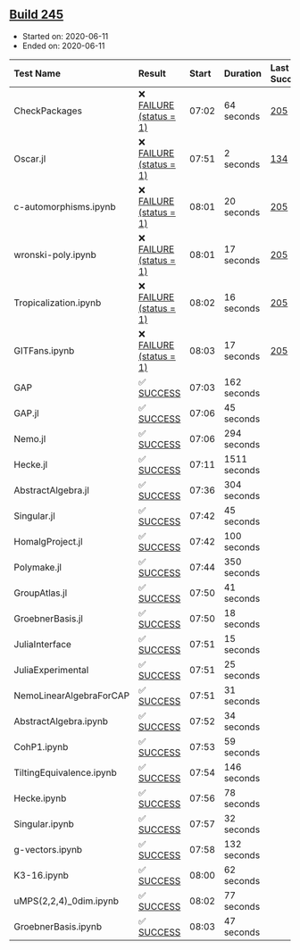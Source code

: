 ## [Build 245](https://oscarci.mathematik.uni-kl.de/job/oscar-stable/245/)

* Started on: 2020-06-11
* Ended on: 2020-06-11

| Test Name    | Result | Start | Duration | Last Success | First Failure |
|:-------------|:-------|:------|:---------|:-------------|:--------------|
| CheckPackages | ❌ [FAILURE (status = 1)](https://oscarci.mathematik.uni-kl.de/job/oscar-stable/245/artifact/logs/build-245/CheckPackages.log) | 07:02 | 64 seconds | [205](https://oscarci.mathematik.uni-kl.de/job/oscar-stable/205/) | [206](https://oscarci.mathematik.uni-kl.de/job/oscar-stable/206/) |
| Oscar.jl | ❌ [FAILURE (status = 1)](https://oscarci.mathematik.uni-kl.de/job/oscar-stable/245/artifact/logs/build-245/Oscar.jl.log) | 07:51 | 2 seconds | [134](https://oscarci.mathematik.uni-kl.de/job/oscar-stable/134/) | [177](https://oscarci.mathematik.uni-kl.de/job/oscar-stable/177/) |
| c-automorphisms.ipynb | ❌ [FAILURE (status = 1)](https://oscarci.mathematik.uni-kl.de/job/oscar-stable/245/artifact/logs/build-245/c-automorphisms.ipynb.log) | 08:01 | 20 seconds | [205](https://oscarci.mathematik.uni-kl.de/job/oscar-stable/205/) | [206](https://oscarci.mathematik.uni-kl.de/job/oscar-stable/206/) |
| wronski-poly.ipynb | ❌ [FAILURE (status = 1)](https://oscarci.mathematik.uni-kl.de/job/oscar-stable/245/artifact/logs/build-245/wronski-poly.ipynb.log) | 08:01 | 17 seconds | [205](https://oscarci.mathematik.uni-kl.de/job/oscar-stable/205/) | [206](https://oscarci.mathematik.uni-kl.de/job/oscar-stable/206/) |
| Tropicalization.ipynb | ❌ [FAILURE (status = 1)](https://oscarci.mathematik.uni-kl.de/job/oscar-stable/245/artifact/logs/build-245/Tropicalization.ipynb.log) | 08:02 | 16 seconds | [205](https://oscarci.mathematik.uni-kl.de/job/oscar-stable/205/) | [206](https://oscarci.mathematik.uni-kl.de/job/oscar-stable/206/) |
| GITFans.ipynb | ❌ [FAILURE (status = 1)](https://oscarci.mathematik.uni-kl.de/job/oscar-stable/245/artifact/logs/build-245/GITFans.ipynb.log) | 08:03 | 17 seconds | [205](https://oscarci.mathematik.uni-kl.de/job/oscar-stable/205/) | [206](https://oscarci.mathematik.uni-kl.de/job/oscar-stable/206/) |
| GAP | ✅ [SUCCESS](https://oscarci.mathematik.uni-kl.de/job/oscar-stable/245/artifact/logs/build-245/GAP.log) | 07:03 | 162 seconds |  |  |
| GAP.jl | ✅ [SUCCESS](https://oscarci.mathematik.uni-kl.de/job/oscar-stable/245/artifact/logs/build-245/GAP.jl.log) | 07:06 | 45 seconds |  |  |
| Nemo.jl | ✅ [SUCCESS](https://oscarci.mathematik.uni-kl.de/job/oscar-stable/245/artifact/logs/build-245/Nemo.jl.log) | 07:06 | 294 seconds |  |  |
| Hecke.jl | ✅ [SUCCESS](https://oscarci.mathematik.uni-kl.de/job/oscar-stable/245/artifact/logs/build-245/Hecke.jl.log) | 07:11 | 1511 seconds |  |  |
| AbstractAlgebra.jl | ✅ [SUCCESS](https://oscarci.mathematik.uni-kl.de/job/oscar-stable/245/artifact/logs/build-245/AbstractAlgebra.jl.log) | 07:36 | 304 seconds |  |  |
| Singular.jl | ✅ [SUCCESS](https://oscarci.mathematik.uni-kl.de/job/oscar-stable/245/artifact/logs/build-245/Singular.jl.log) | 07:42 | 45 seconds |  |  |
| HomalgProject.jl | ✅ [SUCCESS](https://oscarci.mathematik.uni-kl.de/job/oscar-stable/245/artifact/logs/build-245/HomalgProject.jl.log) | 07:42 | 100 seconds |  |  |
| Polymake.jl | ✅ [SUCCESS](https://oscarci.mathematik.uni-kl.de/job/oscar-stable/245/artifact/logs/build-245/Polymake.jl.log) | 07:44 | 350 seconds |  |  |
| GroupAtlas.jl | ✅ [SUCCESS](https://oscarci.mathematik.uni-kl.de/job/oscar-stable/245/artifact/logs/build-245/GroupAtlas.jl.log) | 07:50 | 41 seconds |  |  |
| GroebnerBasis.jl | ✅ [SUCCESS](https://oscarci.mathematik.uni-kl.de/job/oscar-stable/245/artifact/logs/build-245/GroebnerBasis.jl.log) | 07:50 | 18 seconds |  |  |
| JuliaInterface | ✅ [SUCCESS](https://oscarci.mathematik.uni-kl.de/job/oscar-stable/245/artifact/logs/build-245/JuliaInterface.log) | 07:51 | 15 seconds |  |  |
| JuliaExperimental | ✅ [SUCCESS](https://oscarci.mathematik.uni-kl.de/job/oscar-stable/245/artifact/logs/build-245/JuliaExperimental.log) | 07:51 | 25 seconds |  |  |
| NemoLinearAlgebraForCAP | ✅ [SUCCESS](https://oscarci.mathematik.uni-kl.de/job/oscar-stable/245/artifact/logs/build-245/NemoLinearAlgebraForCAP.log) | 07:51 | 31 seconds |  |  |
| AbstractAlgebra.ipynb | ✅ [SUCCESS](https://oscarci.mathematik.uni-kl.de/job/oscar-stable/245/artifact/logs/build-245/AbstractAlgebra.ipynb.log) | 07:52 | 34 seconds |  |  |
| CohP1.ipynb | ✅ [SUCCESS](https://oscarci.mathematik.uni-kl.de/job/oscar-stable/245/artifact/logs/build-245/CohP1.ipynb.log) | 07:53 | 59 seconds |  |  |
| TiltingEquivalence.ipynb | ✅ [SUCCESS](https://oscarci.mathematik.uni-kl.de/job/oscar-stable/245/artifact/logs/build-245/TiltingEquivalence.ipynb.log) | 07:54 | 146 seconds |  |  |
| Hecke.ipynb | ✅ [SUCCESS](https://oscarci.mathematik.uni-kl.de/job/oscar-stable/245/artifact/logs/build-245/Hecke.ipynb.log) | 07:56 | 78 seconds |  |  |
| Singular.ipynb | ✅ [SUCCESS](https://oscarci.mathematik.uni-kl.de/job/oscar-stable/245/artifact/logs/build-245/Singular.ipynb.log) | 07:57 | 32 seconds |  |  |
| g-vectors.ipynb | ✅ [SUCCESS](https://oscarci.mathematik.uni-kl.de/job/oscar-stable/245/artifact/logs/build-245/g-vectors.ipynb.log) | 07:58 | 132 seconds |  |  |
| K3-16.ipynb | ✅ [SUCCESS](https://oscarci.mathematik.uni-kl.de/job/oscar-stable/245/artifact/logs/build-245/K3-16.ipynb.log) | 08:00 | 62 seconds |  |  |
| uMPS(2,2,4)_0dim.ipynb | ✅ [SUCCESS](https://oscarci.mathematik.uni-kl.de/job/oscar-stable/245/artifact/logs/build-245/uMPS-2-2-4-_0dim.ipynb.log) | 08:02 | 77 seconds |  |  |
| GroebnerBasis.ipynb | ✅ [SUCCESS](https://oscarci.mathematik.uni-kl.de/job/oscar-stable/245/artifact/logs/build-245/GroebnerBasis.ipynb.log) | 08:03 | 47 seconds |  |  |
